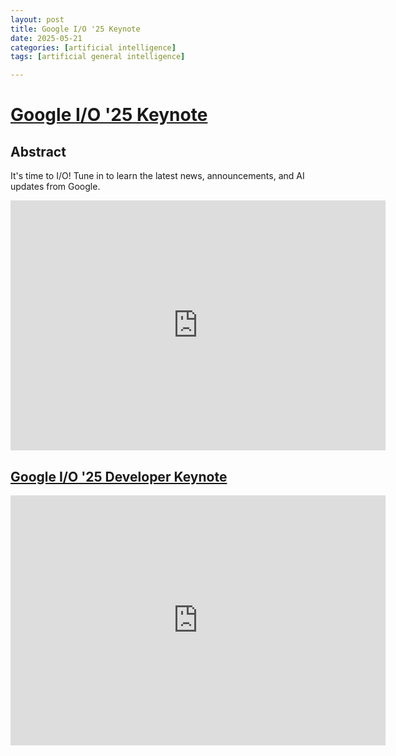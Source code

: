 ```yaml
---
layout: post
title: Google I/O '25 Keynote
date: 2025-05-21
categories: [artificial intelligence]
tags: [artificial general intelligence]

---
```


# [Google I/O '25 Keynote](https://www.youtube.com/watch?v=o8NiE3XMPrM&list=PLOU2XLYxmsILrNXoRVsNr-1KndXxAEU5e) 

## Abstract

It's time to I/O! Tune in to learn the latest news, announcements, and AI updates from Google. 

<iframe width="600" height="400" src="https://www.youtube.com/embed/o8NiE3XMPrM?si=YLtyB3X1yppBZEut" title="YouTube video player" frameborder="0" allow="accelerometer; autoplay; clipboard-write; encrypted-media; gyroscope; picture-in-picture; web-share" referrerpolicy="strict-origin-when-cross-origin" allowfullscreen></iframe>



## [Google I/O '25 Developer Keynote](https://www.youtube.com/watch?v=GjvgtwSOCao&list=PLOU2XLYxmsILrNXoRVsNr-1KndXxAEU5e&index=2)


<iframe width="600" height="400" src="https://www.youtube.com/embed/GjvgtwSOCao?si=nSxXQcsjit-Oa9I3" title="YouTube video player" frameborder="0" allow="accelerometer; autoplay; clipboard-write; encrypted-media; gyroscope; picture-in-picture; web-share" referrerpolicy="strict-origin-when-cross-origin" allowfullscreen></iframe>